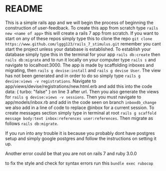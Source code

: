# README

This is a simple rails app and we will begin the process of beginning the construction of user-feedback. To create this app from scratch type `rails new <name of app>` this will create a rails 7 app from scratch. If you want to start on any of these repos simply type this to clone the repo `git clone https://www.github.com/lggg123/rails_7_stimulus.git` remember you cant start the project unless your database is established. To establish your database simply type this in the terminal for your app `rails db:create` then `rails db:migrate` and to run it locally on your computer type `rails s` and navigate to localhost:3000. The app is made by scaffolding inboxes and migrating, then `rails g devise:install` and `rails g devise User`. The view has not been generated and in order to do so simply type `rails g devise:views -v registrations`. Navigate to app/views/devise/registrations/new.html.erb and add this into the code data: { turbo: "false" } on line 3 after url. Then you also generate the views for `rails g devise:views -v sessions`. Then you must navigate to app/models/inbox.rb and add in the code seen on branch ```inboxdb_change``` we also add in a line of code to replace @inbox for a current session. To create messages section simply type in terminal at root `rails g scaffold message body:text inbox:references user:references`. Then migrate as follows `rails db:migrate`.

If you run into any trouble it is because you probably dont have postgres setup and simply google postgres and follow the instructions on setting it up. 

Another error could be that you are not on rails 7 and ruby 3.0.0

to fix the style and check for syntax errors run this ```bundle exec rubocop```